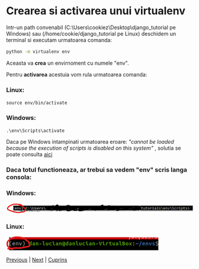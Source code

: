 # Crearea si activarea unui virtualenv

Intr-un path convenabil (C:\Users\cookiez\Desktop\django_tutorial pe Windows) sau
(/home/cookie/django_tutorial pe Linux) deschidem un terminal si executam urmatoarea comanda:

```bash
python -m virtualenv env
```

Aceasta va **crea** un envirnoment cu numele "env".

Pentru **activarea** acestuia vom rula urmatoarea comanda:

### Linux:

```
source env/bin/activate
```

### Windows:
```
.\env\Scripts\activate
```

Daca pe Windows intampinati urmatoarea eroare:
*"cannot be loaded because the execution of scripts is disabled on this system"*
, solutia se poate consulta [aici](https://stackoverflow.com/questions/18713086/virtualenv-wont-activate-on-windows)

### Daca totul functioneaza, ar trebui sa vedem "env" scris langa consola:


### Windows:

![img: Virtualenv activated_Windows](/images/env_activated_windows.png)


### Linux:

![img: Virtualenv activated_Linux](/images/env_activated.png)


[Previous][100] | [Next][101] | [Cuprins][102]

[100]: https://github.com/CookiezLIT/Django-Rest-Framework-Tutorial/blob/main/beginner/setup/1.2_instalare_virtualenv.md
[101]: https://github.com/CookiezLIT/Django-Rest-Framework-Tutorial/blob/main/beginner/setup/1.4_instalare_dependinte.md
[102]: https://github.com/CookiezLIT/Django-Rest-Framework-Tutorial/blob/main/README.md